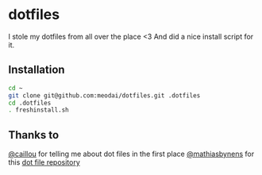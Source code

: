 # dotfiles
I stole my dotfiles from all over the place <3 And did a nice install script for it.

## Installation

```bash
cd ~
git clone git@github.com:meodai/dotfiles.git .dotfiles
cd .dotfiles
. freshinstall.sh
```

## Thanks to
[@caillou](https://github.com/caillou) for telling me about dot files in the first place
[@mathiasbynens](https://github.com/mathiasbynens/) for this [dot file repository](https://github.com/mathiasbynens/dotfiles)
